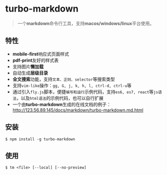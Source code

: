 # turbo-markdown

> 一个**markdown**命令行工具，支持**macos/windows/linux**平台使用。 

## 特性
 
* **mobile-first**响应式页面样式
* **pdf-print**友好的样式表
* 支持图片**懒加载**
         <img class="lazy" data-url="./img/180317-strawberry/big-img-100-1200.jpg">
* 自动生成**层级目录**
* **全文搜索**功能，支持`文本、正则、selector`等搜索类型
* 支持`vim-like`操作：`gg, G, j, k, h, l, ctrl-d, ctrl-u`等
* 通过引入`fly.js`脚本，便捷`编写和运行`示例代码，支持`es6, es7, react`等`js语法`，以及`html语法`的示例代码，也可以自行扩展
* 一个由**turbo-markdown**生成的在线文档的例子：<http://123.56.89.145/docs/markdown/turbo-markdown.md.html>


## 安装

    $ npm install -g turbo-markdown


## 使用

    $ tm <file> [--local] [--no-preview]





